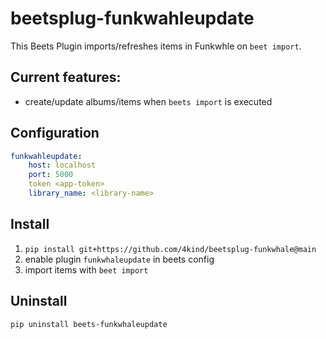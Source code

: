 # beetsplug-funkwahleupdate
This Beets Plugin imports/refreshes items in Funkwhle on `beet import`. 

## Current features:
* create/update albums/items when `beets import` is executed 

## Configuration
```yaml
funkwahleupdate:
    host: localhost
    port: 5000
    token <app-token>
    library_name: <library-name>
```

## Install
1. `pip install git+https://github.com/4kind/beetsplug-funkwhale@main`
2. enable plugin `funkwhaleupdate` in beets config
3. import items with `beet import`

## Uninstall
`pip uninstall beets-funkwhaleupdate`
